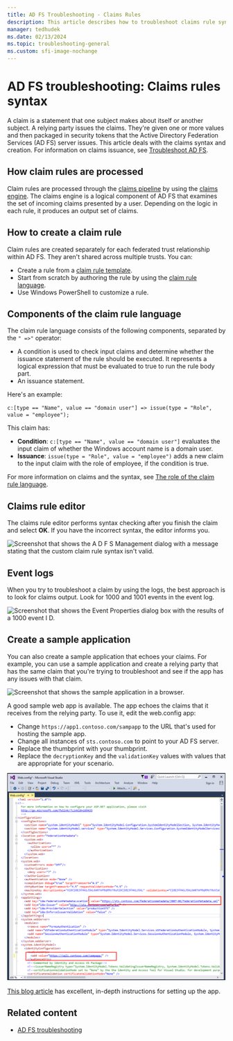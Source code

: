 ```yaml
---
title: AD FS Troubleshooting - Claims Rules
description: This article describes how to troubleshoot claims rule syntax with Active Directory Federation Services (AD FS).
manager: tedhudek
ms.date: 02/13/2024
ms.topic: troubleshooting-general
ms.custom: sfi-image-nochange
---
```


# AD FS troubleshooting: Claims rules syntax

A claim is a statement that one subject makes about itself or another subject. A relying party issues the claims. They're given one or more values and then packaged in security tokens that the Active Directory Federation Services (AD FS) server issues. This article deals with the claims syntax and creation. For information on claims issuance, see [Troubleshoot AD FS](ad-fs-tshoot-claims-issuance.md).

## How claim rules are processed

Claim rules are processed through the [claims pipeline](../../ad-fs/technical-reference/The-Role-of-the-Claims-Pipeline.md) by using the [claims engine](../../ad-fs/technical-reference/The-Role-of-the-Claims-Engine.md). The claims engine is a logical component of AD FS that examines the set of incoming claims presented by a user. Depending on the logic in each rule, it produces an output set of claims.

## How to create a claim rule

Claim rules are created separately for each federated trust relationship within AD FS. They aren't shared across multiple trusts. You can:

- Create a rule from a [claim rule template](../../ad-fs/technical-reference/determine-the-type-of-claim-rule-template-to-use.md).
- Start from scratch by authoring the rule by using the [claim rule language](../../ad-fs/technical-reference/when-to-use-a-custom-claim-rule.md).
- Use Windows PowerShell to customize a rule.

## Components of the claim rule language

The claim rule language consists of the following components, separated by the `" =>"` operator:

- A condition is used to check input claims and determine whether the issuance statement of the rule should be executed. It represents a logical expression that must be evaluated to true to run the rule body part.
- An issuance statement.

Here's an example:

```
c:[type == "Name", value == "domain user"] => issue(type = "Role", value = "employee");
```

This claim has:

- **Condition**: `c:[type == "Name", value == "domain user"]` evaluates the input claim of whether the Windows account name is a domain user.
- **Issuance**: `issue(type = "Role", value = "employee")` adds a new claim to the input claim with the role of employee, if the condition is true.

For more information on claims and the syntax, see [The role of the claim rule language](../../ad-fs/technical-reference/the-role-of-the-claim-rule-language.md).

## Claims rule editor

The claims rule editor performs syntax checking after you finish the claim and select **OK**. If you have the incorrect syntax, the editor informs you.

![Screenshot that shows the A D F S Management dialog with a message stating that the custom claim rule syntax isn't valid.](media/ad-fs-tshoot-claims/claims1.png)

## Event logs

When you try to troubleshoot a claim by using the logs, the best approach is to look for claims output. Look for 1000 and 1001 events in the event log.

![Screenshot that shows the Event Properties dialog box with the results of a 1000 event I D.](media/ad-fs-tshoot-claims/claims2.png)

## Create a sample application

You can also create a sample application that echoes your claims. For example, you can use a sample application and create a relying party that has the same claim that you're trying to troubleshoot and see if the app has any issues with that claim.

![Screenshot that shows the sample application in a browser.](media/ad-fs-tshoot-claims/claim4.png)

A good sample web app is available. The app echoes the claims that it receives from the relying party. To use it, edit the web.config app:

- Change `https://app1.contoso.com/sampapp` to the URL that's used for hosting the sample app.
- Change all instances of `sts.contoso.com` to point to your AD FS server.
- Replace the thumbprint with your thumbprint.
- Replace the `decryptionKey` and the `validationKey` values with values that are appropriate for your scenario.

![Screenshot that shows the web config file in Visual Studio.](media/ad-fs-tshoot-claims/claims3.png)

[This blog article](/archive/blogs/tangent_thoughts/install-and-configure-a-simple-net-4-5-sample-federated-application-samapp) has excellent, in-depth instructions for setting up the app.

## Related content

- [AD FS troubleshooting](ad-fs-tshoot-overview.md)

